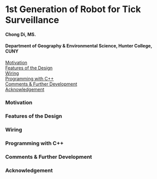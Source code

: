 # 1st Generation of Robot for Tick Surveillance

#### Chong Di, MS.
#### Department of Geography & Environmental Science, Hunter College, CUNY

[Motivation](###Motivation)<br/>
[Features of the Design](###Features-of-the-Design)<br/>
[Wiring](###Wiring)<br/>
[Programming with C++](###Programming-with-C++)<br/>
[Comments & Further Development](###Comments-&-Further-Development)<br/>
[Acknowledgement](###Acknowledgement)<br/>

### Motivation
### Features of the Design
### Wiring
### Programming with C++
### Comments & Further Development
### Acknowledgement
